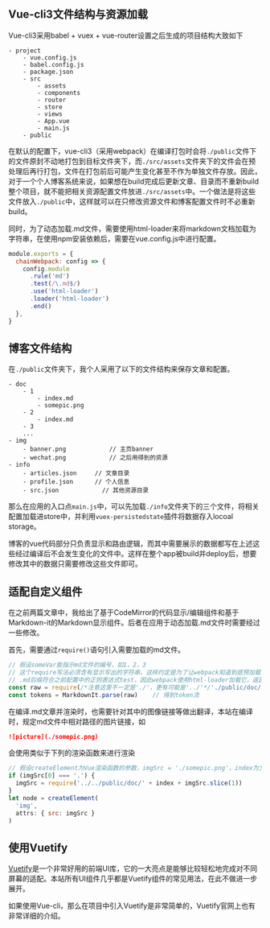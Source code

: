 ## Vue-cli3文件结构与资源加载

Vue-cli3采用babel + vuex + vue-router设置之后生成的项目结构大致如下

```
- project
	- vue.config.js
	- babel.config.js
	- package.json
	- src
		- assets
		- components
		- router
		- store
		- views
		- App.vue
		- main.js
	- public
```

在默认的配置下，vue-cli3（采用webpack）在编译打包时会将`./public`文件下的文件原封不动地打包到目标文件夹下，而`./src/assets`文件夹下的文件会在预处理后再行打包，文件在打包前后可能产生变化甚至不作为单独文件存放。因此，对于一个个人博客系统来说，如果想在build完成后更新文章、目录而不重新build整个项目，就不能把相关资源配置文件放进`./src/assets`中。一个做法是将这些文件放入`./public`中，这样就可以在只修改资源文件和博客配置文件时不必重新build。

同时，为了动态加载.md文件，需要使用html-loader来将markdown文档加载为字符串，在使用npm安装依赖后，需要在vue.config.js中进行配置。

```javascript
module.exports = {
  chainWebpack: config => {
    config.module
      .rule('md')
      .test(/\.md$/)
      .use('html-loader')
      .loader('html-loader')
      .end()
  },
}
```

## 博客文件结构

在`./public`文件夹下，我个人采用了以下的文件结构来保存文章和配置。

```
- doc
	- 1
		- index.md
		- somepic.png
	- 2
		- index.md
	- 3
	...
- img
	- banner.png			// 主页banner
	- wechat.png			// 之后用得到的资源
- info
	- articles.json		// 文章目录
	- profile.json		// 个人信息
	- src.json			  // 其他资源目录
```

那么在应用的入口点`main.js`中，可以先加载`./info`文件夹下的三个文件，将相关配置加载进store中，并利用`vuex-persistedstate`插件将数据存入locoal storage。

博客的vue代码部分只负责显示和路由逻辑，而其中需要展示的数据都写在上述这些经过编译后不会发生变化的文件中。这样在整个app被build并deploy后，想要修改其中的数据只需要修改这些文件即可。

## 适配自定义组件

在之前两篇文章中，我给出了基于CodeMirror的代码显示/编辑组件和基于Markdown-it的Markdown显示组件。后者在应用于动态加载.md文件时需要经过一些修改。

首先，需要通过`require()`语句引入需要加载的md文件。

```javascript
// 假设someVar能指示md文件的编号，如1，2，3
// 这个require写法必须含有显示写出的字符串，这样约定是为了让webpack知道到底预加载哪些资源
// .md后缀符合之前配置中的正则表达式test，因此webpack使用html-loader加载它，返回字符串
const raw = require(/*注意这里不一定是'./'，更有可能是'../'*/'./public/doc/' + someVar + '/index.md')
const tokens = MarkdownIt.parse(raw)	// 得到token流
```

在编译.md文章并渲染时，也需要针对其中的图像链接等做出翻译，本站在编译时，规定md文件中相对路径的图片链接，如

```markdown
![picture](./somepic.png)
```

会使用类似于下列的渲染函数来进行渲染

```javascript
// 假设createElement为Vue渲染函数的参数，imgSrc = './somepic.png'，index为文章编号1
if (imgSrc[0] === '.') {
  imgSrc = require('../../public/doc/' + index + imgSrc.slice(1))
}
let node = createElement(
  'img',
  attrs: { src: imgSrc }
)
```

## 使用Vuetify

[Vuetify](https://vuetifyjs.com/zh-Hans)是一个非常好用的前端UI库，它的一大亮点是能够比较轻松地完成对不同屏幕的适配。本站所有UI组件几乎都是Vuetify组件的常见用法，在此不做进一步展开。

如果使用Vue-cli，那么在项目中引入Vuetify是非常简单的，Vuetify官网上也有非常详细的介绍。